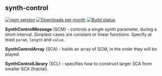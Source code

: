## synth-control

[![npm version](https://badge.fury.io/js/synth-control.svg)](https://badge.fury.io/js/synth-control)
[![Downloads per month](https://img.shields.io/npm/dy/synth-control.svg?maxAge=31536000)](https://github.com/davidryan59/synth-control)
[![Build status](https://travis-ci.org/davidryan59/synth-control.svg?master)](https://travis-ci.org/davidryan59)

**SynthControlMessage** (SCM) - controls a single synth parameter, during a short interval. Simplest cases are constant or linear functions. Specify at least `param`, `length` and `value`.

**SynthControlArray** (SCA) - holds an array of SCM, in the order they will be played.

**SynthControlLibrary** (SCL) - specifies how to construct larger SCA from smaller SCA (fractal).
